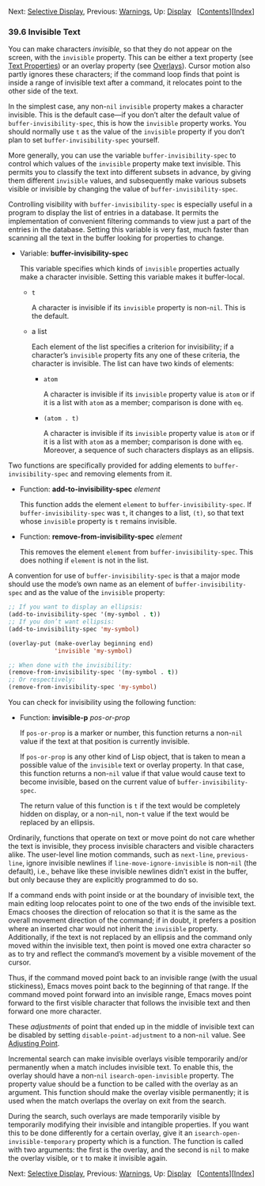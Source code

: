 

Next: [Selective Display](Selective-Display.html), Previous: [Warnings](Warnings.html), Up: [Display](Display.html)   \[[Contents](index.html#SEC_Contents "Table of contents")]\[[Index](Index.html "Index")]

### 39.6 Invisible Text

You can make characters *invisible*, so that they do not appear on the screen, with the `invisible` property. This can be either a text property (see [Text Properties](Text-Properties.html)) or an overlay property (see [Overlays](Overlays.html)). Cursor motion also partly ignores these characters; if the command loop finds that point is inside a range of invisible text after a command, it relocates point to the other side of the text.

In the simplest case, any non-`nil` `invisible` property makes a character invisible. This is the default case—if you don’t alter the default value of `buffer-invisibility-spec`, this is how the `invisible` property works. You should normally use `t` as the value of the `invisible` property if you don’t plan to set `buffer-invisibility-spec` yourself.

More generally, you can use the variable `buffer-invisibility-spec` to control which values of the `invisible` property make text invisible. This permits you to classify the text into different subsets in advance, by giving them different `invisible` values, and subsequently make various subsets visible or invisible by changing the value of `buffer-invisibility-spec`.

Controlling visibility with `buffer-invisibility-spec` is especially useful in a program to display the list of entries in a database. It permits the implementation of convenient filtering commands to view just a part of the entries in the database. Setting this variable is very fast, much faster than scanning all the text in the buffer looking for properties to change.

*   Variable: **buffer-invisibility-spec**

    This variable specifies which kinds of `invisible` properties actually make a character invisible. Setting this variable makes it buffer-local.

    *   `t`

        A character is invisible if its `invisible` property is non-`nil`. This is the default.

    *   a list

        Each element of the list specifies a criterion for invisibility; if a character’s `invisible` property fits any one of these criteria, the character is invisible. The list can have two kinds of elements:

        *   `atom`

            A character is invisible if its `invisible` property value is `atom` or if it is a list with `atom` as a member; comparison is done with `eq`.

        *   `(atom . t)`

            A character is invisible if its `invisible` property value is `atom` or if it is a list with `atom` as a member; comparison is done with `eq`. Moreover, a sequence of such characters displays as an ellipsis.

Two functions are specifically provided for adding elements to `buffer-invisibility-spec` and removing elements from it.

*   Function: **add-to-invisibility-spec** *element*

    This function adds the element `element` to `buffer-invisibility-spec`. If `buffer-invisibility-spec` was `t`, it changes to a list, `(t)`, so that text whose `invisible` property is `t` remains invisible.

<!---->

*   Function: **remove-from-invisibility-spec** *element*

    This removes the element `element` from `buffer-invisibility-spec`. This does nothing if `element` is not in the list.

A convention for use of `buffer-invisibility-spec` is that a major mode should use the mode’s own name as an element of `buffer-invisibility-spec` and as the value of the `invisible` property:

```lisp
;; If you want to display an ellipsis:
(add-to-invisibility-spec '(my-symbol . t))
;; If you don’t want ellipsis:
(add-to-invisibility-spec 'my-symbol)

(overlay-put (make-overlay beginning end)
             'invisible 'my-symbol)

;; When done with the invisibility:
(remove-from-invisibility-spec '(my-symbol . t))
;; Or respectively:
(remove-from-invisibility-spec 'my-symbol)
```

You can check for invisibility using the following function:

*   Function: **invisible-p** *pos-or-prop*

    If `pos-or-prop` is a marker or number, this function returns a non-`nil` value if the text at that position is currently invisible.

    If `pos-or-prop` is any other kind of Lisp object, that is taken to mean a possible value of the `invisible` text or overlay property. In that case, this function returns a non-`nil` value if that value would cause text to become invisible, based on the current value of `buffer-invisibility-spec`.

    The return value of this function is `t` if the text would be completely hidden on display, or a non-`nil`, non-`t` value if the text would be replaced by an ellipsis.

Ordinarily, functions that operate on text or move point do not care whether the text is invisible, they process invisible characters and visible characters alike. The user-level line motion commands, such as `next-line`, `previous-line`, ignore invisible newlines if `line-move-ignore-invisible` is non-`nil` (the default), i.e., behave like these invisible newlines didn’t exist in the buffer, but only because they are explicitly programmed to do so.

If a command ends with point inside or at the boundary of invisible text, the main editing loop relocates point to one of the two ends of the invisible text. Emacs chooses the direction of relocation so that it is the same as the overall movement direction of the command; if in doubt, it prefers a position where an inserted char would not inherit the `invisible` property. Additionally, if the text is not replaced by an ellipsis and the command only moved within the invisible text, then point is moved one extra character so as to try and reflect the command’s movement by a visible movement of the cursor.

Thus, if the command moved point back to an invisible range (with the usual stickiness), Emacs moves point back to the beginning of that range. If the command moved point forward into an invisible range, Emacs moves point forward to the first visible character that follows the invisible text and then forward one more character.

These *adjustments* of point that ended up in the middle of invisible text can be disabled by setting `disable-point-adjustment` to a non-`nil` value. See [Adjusting Point](Adjusting-Point.html).

Incremental search can make invisible overlays visible temporarily and/or permanently when a match includes invisible text. To enable this, the overlay should have a non-`nil` `isearch-open-invisible` property. The property value should be a function to be called with the overlay as an argument. This function should make the overlay visible permanently; it is used when the match overlaps the overlay on exit from the search.

During the search, such overlays are made temporarily visible by temporarily modifying their invisible and intangible properties. If you want this to be done differently for a certain overlay, give it an `isearch-open-invisible-temporary` property which is a function. The function is called with two arguments: the first is the overlay, and the second is `nil` to make the overlay visible, or `t` to make it invisible again.

Next: [Selective Display](Selective-Display.html), Previous: [Warnings](Warnings.html), Up: [Display](Display.html)   \[[Contents](index.html#SEC_Contents "Table of contents")]\[[Index](Index.html "Index")]
